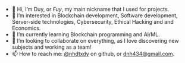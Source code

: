 - 👋 Hi, I’m Duy, or *Fuy*, my main nickname that I used for projects.
- 👀 I’m interested in Blockchain development, Software development, Server-side technologies, Cybersecurity, Ethical Hacking and and Economics.
- 🌱 I’m currently learning Blockchain programming and AI/ML.
- 💞️ I’m looking to collaborate on everything, as I love discovering new subjects and working as a team!
- 📫 How to reach me: [@nhdtxdy](https://github.com/nhdtxdy) on github, or dnh434@gmail.com.

<!---
nhdtxdy/nhdtxdy is a ✨ special ✨ repository because its `README.md` (this file) appears on your GitHub profile.
You can click the Preview link to take a look at your changes.
--->
